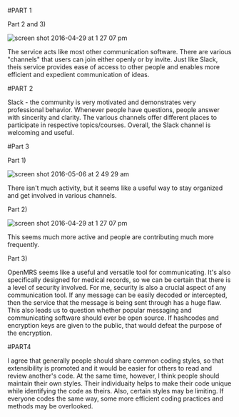 #PART 1

Part 2 and 3)

  ![screen shot 2016-04-29 at 1 27 07 pm](https://cloud.githubusercontent.com/assets/4596631/14923964/26291a1a-0e0e-11e6-819a-cfac0852b115.png)
  
  The service acts like most other communication software. There are various "channels" that users can join either openly or by invite. Just like Slack, theis service provides ease of access to other people and enables more efficient and expedient communication of ideas.

#PART 2

Slack - the community is very motivated and demonstrates very professional behavior. Whenever people have questions, people answer with sincerity and clarity. The various channels offer different places to participate in respective topics/courses. Overall, the Slack channel is welcoming and useful.

#Part 3

Part 1)

  ![screen shot 2016-05-06 at 2 49 29 am](https://cloud.githubusercontent.com/assets/4596631/15066205/62fb972a-1335-11e6-85eb-92f6c60ec211.png)
  
  There isn't much activity, but it seems like a useful way to stay organized and get involved in various channels.

Part 2)

  ![screen shot 2016-04-29 at 1 27 07 pm](https://cloud.githubusercontent.com/assets/4596631/14923964/26291a1a-0e0e-11e6-819a-cfac0852b115.png)
  
  This seems much more active and people are contributing much more frequently.
  
Part 3)

  OpenMRS seems like a useful and versatile tool for communicating. It's also specifically designed for medical records, so we can be certain that there is a level of security involved. For me, security is also a crucial aspect of any communication tool. If any message can be easily decoded or intercepted, then the service that the message is being sent through has a huge flaw. This also leads us to question whether popular messaging and communicating software should ever be open source. If hashcodes and encryption keys are given to the public, that would defeat the purpose of the encryption.
  
#PART4

   I agree that generally people should share common coding styles, so that extensibility is promoted and it would be easier for others to read and review another's code. At the same time, however, I think people should maintain their own styles. Their individuaity helps to make their code unique while identifying the code as theirs. Also, certain styles may be limiting. If everyone codes the same way, some more efficient coding practices and methods may be overlooked.
